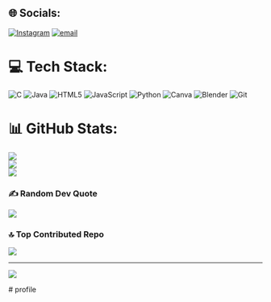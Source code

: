 
## 🌐 Socials:
[![Instagram](https://img.shields.io/badge/Instagram-%23E4405F.svg?logo=Instagram&logoColor=white)](https://instagram.com/adarsh_artz) [![email](https://img.shields.io/badge/Email-D14836?logo=gmail&logoColor=white)](mailto:anshumanpradhan69@gmail.com) 

# 💻 Tech Stack:
![C](https://img.shields.io/badge/c-%2300599C.svg?style=for-the-badge&logo=c&logoColor=white) ![Java](https://img.shields.io/badge/java-%23ED8B00.svg?style=for-the-badge&logo=openjdk&logoColor=white) ![HTML5](https://img.shields.io/badge/html5-%23E34F26.svg?style=for-the-badge&logo=html5&logoColor=white) ![JavaScript](https://img.shields.io/badge/javascript-%23323330.svg?style=for-the-badge&logo=javascript&logoColor=%23F7DF1E) ![Python](https://img.shields.io/badge/python-3670A0?style=for-the-badge&logo=python&logoColor=ffdd54) ![Canva](https://img.shields.io/badge/Canva-%2300C4CC.svg?style=for-the-badge&logo=Canva&logoColor=white) ![Blender](https://img.shields.io/badge/blender-%23F5792A.svg?style=for-the-badge&logo=blender&logoColor=white) ![Git](https://img.shields.io/badge/git-%23F05033.svg?style=for-the-badge&logo=git&logoColor=white)
# 📊 GitHub Stats:
![](https://github-readme-stats.vercel.app/api?username=adarsh6-coder&theme=prussian&hide_border=false&include_all_commits=true&count_private=true)<br/>
![](https://github-readme-streak-stats.herokuapp.com/?user=adarsh6-coder&theme=prussian&hide_border=false)<br/>
![](https://github-readme-stats.vercel.app/api/top-langs/?username=adarsh6-coder&theme=prussian&hide_border=false&include_all_commits=true&count_private=true&layout=compact)

### ✍️ Random Dev Quote
![](https://quotes-github-readme.vercel.app/api?type=vetical&theme=radical)

### 🔝 Top Contributed Repo
![](https://github-contributor-stats.vercel.app/api?username=adarsh6-coder&limit=5&theme=dark&combine_all_yearly_contributions=true)

---
[![](https://visitcount.itsvg.in/api?id=adarsh6-coder&icon=0&color=0)](https://visitcount.itsvg.in)

<!-- Proudly created with GPRM ( https://gprm.itsvg.in ) --># profile
